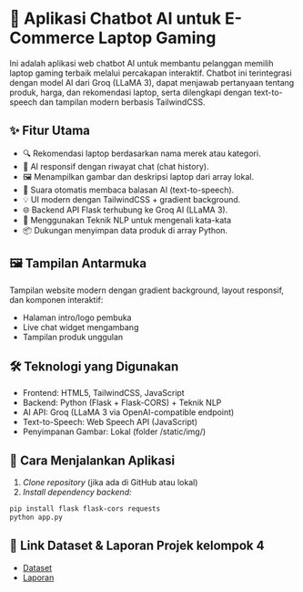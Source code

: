 # 💬 Aplikasi Chatbot AI untuk E-Commerce Laptop Gaming
Ini adalah aplikasi web chatbot AI untuk membantu pelanggan memilih laptop gaming terbaik melalui percakapan interaktif. Chatbot ini terintegrasi dengan model AI dari Groq (LLaMA 3), dapat menjawab pertanyaan tentang produk, harga, dan rekomendasi laptop, serta dilengkapi dengan text-to-speech dan tampilan modern berbasis TailwindCSS.

## ✨ Fitur Utama
- 🔍 Rekomendasi laptop berdasarkan nama merek atau kategori.
- 🧠 AI responsif dengan riwayat chat (chat history).
- 🖼 Menampilkan gambar dan deskripsi laptop dari array lokal.
- 🎤 Suara otomatis membaca balasan AI (text-to-speech).
- 💡 UI modern dengan TailwindCSS + gradient background.
- 🌐 Backend API Flask terhubung ke Groq AI (LLaMA 3).
- 🤖 Menggunakan Teknik NLP untuk mengenali kata-kata
- 📦 Dukungan menyimpan data produk di array Python.

## 🖼 Tampilan Antarmuka
Tampilan website modern dengan gradient background, layout responsif, dan komponen interaktif:

- Halaman intro/logo pembuka
- Live chat widget mengambang
- Tampilan produk unggulan


## 🛠 Teknologi yang Digunakan
- Frontend: HTML5, TailwindCSS, JavaScript
- Backend: Python (Flask + Flask-CORS) + Teknik NLP
- AI API: Groq (LLaMA 3 via OpenAI-compatible endpoint)
- Text-to-Speech: Web Speech API (JavaScript)
- Penyimpanan Gambar: Lokal (folder /static/img/)


## 🚀 Cara Menjalankan Aplikasi
1. *Clone repository* (jika ada di GitHub atau lokal)
2. *Install dependency backend:*

```bash
pip install flask flask-cors requests
python app.py
```

## 🔗 Link Dataset & Laporan Projek kelompok 4
-  [Dataset](https://drive.google.com/file/d/1nRt5yCZQWZIpjVaIDrAJ7bQApFyfA_jb/view?usp=drive_link)
-  [Laporan](https://drive.google.com/drive/folders/1q9LQcx2-VMbcL5QHKsVwbMBtpJZPeqrP)

